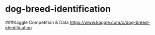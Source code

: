 # dog-breed-identification

###Kaggle Competition & Data
https://www.kaggle.com/c/dog-breed-identification
